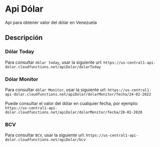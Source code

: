 # Api Dólar
Api para obtener valor del dólar en Venezuela

## Descripción

### Dólar Today
Para consultar `dólar today`, usar la siguiente url:
```https://us-central1-api-dolar.cloudfunctions.net/apiDolar/dolarToday```

### Dólar Monitor
Para consultar `dólar Monitor`, usar la siguiente url:
```https://us-central1-api-dolar.cloudfunctions.net/apiDolar/dolarMonitor/fecha/24-02-2022```

Puede consultar el valor del dólar en cualquier fecha, por ejemplo:
```https://us-central1-api-dolar.cloudfunctions.net/apiDolar/dolarMonitor/fecha/20-01-2020```

### BCV
Para consultar `BCV`, usar la siguiente url:
```https://us-central1-api-dolar.cloudfunctions.net/apiDolar/bcv```

